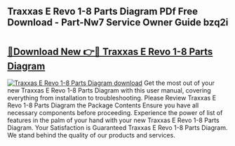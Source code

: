 ## Traxxas E Revo 1-8 Parts Diagram PDf Free Download - Part-Nw7 Service Owner Guide bzq2i

# <h2><a href="http://dfjc9m.blite.top/?on=Traxxas+E+Revo+1-8+Parts+Diagram">🔗Download New 👉🔴 Traxxas E Revo 1-8 Parts Diagram</a></h2>

[![Traxxas E Revo 1-8 Parts Diagram download](https://i.imgur.com/lujVjoI.png)](http://dfjc9m.blite.top/?on=Traxxas+E+Revo+1-8+Parts+Diagram)
Get the most out of your new Traxxas E Revo 1-8 Parts Diagram with this user manual, covering everything from installation to troubleshooting. Please Review Traxxas E Revo 1-8 Parts Diagram the Package Contents Ensure you have all necessary components before proceeding. Experience the power of list of features in the palm of your hand with your new Traxxas E Revo 1-8 Parts Diagram. Your Satisfaction is Guaranteed Traxxas E Revo 1-8 Parts Diagram. We stand behind the quality of our products and services.
